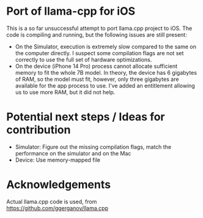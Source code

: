 # Port of llama-cpp for iOS

This is a so far unsuccessful attempt to port llama.cpp project to iOS. The code is compiling and running, but the following issues are still present:

- On the Simulator, execution is extremely slow compared to the same on the computer directly. I suspect some compilation flags are not set correctly to use the full set of hardware optimizations.
- On the device (iPhone 14 Pro) process cannot allocate sufficient memory to fit the whole 7B model. In theory, the device has 6 gigabytes of RAM, so the model must fit, however, only three gigabytes are available for the app process to use. I've added an entitlement allowing us to use more RAM, but it did not help. 

# Potential next steps / Ideas for contribution

- Simulator: Figure out the missing compilation flags, match the performance on the simulator and on the Mac
- Device: Use memory-mapped file

# Acknowledgements

Actual llama.cpp code is used, from https://github.com/ggerganov/llama.cpp
